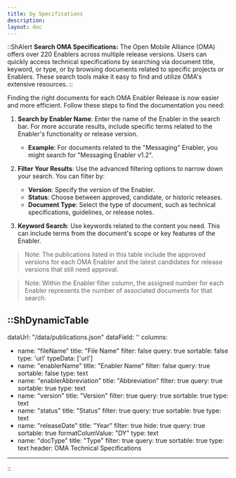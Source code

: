 ```yaml
---
title: by Specifications
description: 
layout: doc
---
```


::ShAlert
**Search OMA Specifications:** The Open Mobile Alliance (OMA) offers over 220 Enablers across multiple release versions. Users can quickly access technical specifications by searching via document title, keyword, or type, or by browsing documents related to specific projects or Enablers. These search tools make it easy to find and utilize OMA's extensive resources.
::

Finding the right documents for each OMA Enabler Release is now easier and more efficient. Follow these steps to find the documentation you need:

1. **Search by Enabler Name**: Enter the name of the Enabler in the search bar. For more accurate results, include specific terms related to the Enabler's functionality or release version.

    * **Example**: For documents related to the "Messaging" Enabler, you might search for "Messaging Enabler v1.2".

2. **Filter Your Results**: Use the advanced filtering options to narrow down your search. You can filter by:

    * **Version**: Specify the version of the Enabler.
    * **Status**: Choose between approved, candidate, or historic releases.
    * **Document Type**: Select the type of document, such as technical specifications, guidelines, or release notes.

3. **Keyword Search**: Use keywords related to the content you need. This can include terms from the document's scope or key features of the Enabler.

> Note: The publications listed in this table include the approved versions for each OMA Enabler and the latest candidates for release versions that still need approval.

> Note: Within the Enabler filter column, the assigned number for each Enabler represents the number of associated documents for that search.




::ShDynamicTable
---
dataUrl: "/data/publications.json"
dataField: ''
columns:
  - name: "fileName"
    title: "File Name"
    filter: false
    query: true
    sortable: false
    type: 'url'
    typeData: ['url']
  - name: "enablerName"
    title: "Enabler Name"
    filter: false
    query: true
    sortable: false
    type: text
  - name: "enablerAbbreviation"
    title: "Abbreviation"
    filter: true
    query: true
    sortable: true
    type: text
  - name: "version"
    title: "Version"
    filter: true
    query: true
    sortable: true
    type: text
  - name: "status"
    title: "Status"
    filter: true
    query: true
    sortable: true
    type: text
  - name: "releaseDate"
    title: "Year"
    filter: true
    hide: true
    query: true
    sortable: true
    formatColumValue: "DY"
    type: text
  - name: "docType"
    title: "Type"
    filter: true
    query: true
    sortable: true
    type: text
header: OMA Technical Specifications
---
::

